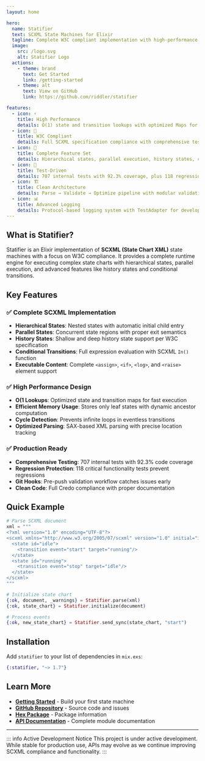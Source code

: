 ```yaml
---
layout: home

hero:
  name: Statifier
  text: SCXML State Machines for Elixir
  tagline: Complete W3C compliant implementation with high-performance state chart execution
  image:
    src: /logo.svg
    alt: Statifier Logo
  actions:
    - theme: brand
      text: Get Started
      link: /getting-started
    - theme: alt
      text: View on GitHub
      link: https://github.com/riddler/statifier

features:
  - icon: ⚡
    title: High Performance
    details: O(1) state and transition lookups with optimized Maps for fast state chart execution
  - icon: 🎯
    title: W3C Compliant
    details: Full SCXML specification compliance with comprehensive test coverage from SCION and W3C test suites
  - icon: 🔧
    title: Complete Feature Set
    details: Hierarchical states, parallel execution, history states, conditional transitions, and executable content
  - icon: 🧪
    title: Test-Driven
    details: 707 internal tests with 92.3% coverage, plus 118 regression tests ensuring reliability
  - icon: 🏗️
    title: Clean Architecture
    details: Parse → Validate → Optimize pipeline with modular validation and clear separation of concerns
  - icon: 📊
    title: Advanced Logging
    details: Protocol-based logging system with TestAdapter for development and ElixirLoggerAdapter for production
---
```


## What is Statifier?

Statifier is an Elixir implementation of **SCXML (State Chart XML)** state machines with a focus on W3C compliance. It provides a complete runtime engine for executing complex state charts with hierarchical states, parallel execution, and advanced features like history states and conditional transitions.

## Key Features

### ✅ Complete SCXML Implementation

- **Hierarchical States**: Nested states with automatic initial child entry
- **Parallel States**: Concurrent state regions with proper exit semantics  
- **History States**: Shallow and deep history state support per W3C specification
- **Conditional Transitions**: Full expression evaluation with SCXML `In()` function
- **Executable Content**: Complete `<assign>`, `<if>`, `<log>`, and `<raise>` element support

### ✅ High Performance Design

- **O(1 Lookups**: Optimized state and transition maps for fast execution
- **Efficient Memory Usage**: Stores only leaf states with dynamic ancestor computation
- **Cycle Detection**: Prevents infinite loops in eventless transitions
- **Optimized Parsing**: SAX-based XML parsing with precise location tracking

### ✅ Production Ready

- **Comprehensive Testing**: 707 internal tests with 92.3% code coverage
- **Regression Protection**: 118 critical functionality tests prevent regressions
- **Git Hooks**: Pre-push validation workflow catches issues early
- **Clean Code**: Full Credo compliance with proper documentation

## Quick Example

```elixir
# Parse SCXML document
xml = """
<?xml version="1.0" encoding="UTF-8"?>
<scxml xmlns="http://www.w3.org/2005/07/scxml" version="1.0" initial="idle">
  <state id="idle">
    <transition event="start" target="running"/>
  </state>
  <state id="running">
    <transition event="stop" target="idle"/>
  </state>
</scxml>
"""

# Initialize state chart
{:ok, document, _warnings} = Statifier.parse(xml)
{:ok, state_chart} = Statifier.initialize(document)

# Process events
{:ok, new_state_chart} = Statifier.send_sync(state_chart, "start")
```

## Installation

Add `statifier` to your list of dependencies in `mix.exs`:

```elixir
{:statifier, "~> 1.7"}
```

## Learn More

- **[Getting Started](/getting-started)** - Build your first state machine
- **[GitHub Repository](https://github.com/riddler/statifier)** - Source code and issues  
- **[Hex Package](https://hex.pm/packages/statifier)** - Package information
- **[API Documentation](https://hexdocs.pm/statifier/)** - Complete module documentation

---

::: info Active Development Notice
This project is under active development. While stable for production use, APIs may evolve as we continue improving SCXML compliance and functionality.
:::
